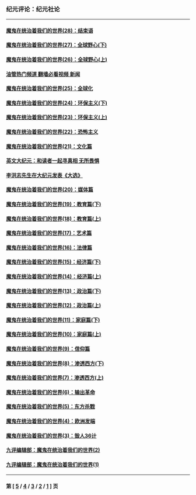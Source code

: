 ### 纪元评论：纪元社论
---
#### [魔鬼在统治着我们的世界(28)：结束语](../../pages/nsc422/n10936246.md?01020330) 
#### [魔鬼在统治着我们的世界(27)：全球野心(下)](../../pages/nsc422/n10928319.md?01020330) 
#### [魔鬼在统治着我们的世界(26)：全球野心(上)](../../pages/nsc422/n10900318.md?01020330) 
#### [油管热门频道 翻墙必看视频 新闻](ok?01020330)
#### [魔鬼在统治着我们的世界(25)：全球化](../../pages/nsc422/n10788205.md?01020330) 
#### [魔鬼在统治着我们的世界(24)：环保主义(下)](../../pages/nsc422/n10695307.md?01020330) 
#### [魔鬼在统治着我们的世界(23)：环保主义(上)](../../pages/nsc422/n10688613.md?01020330) 
#### [魔鬼在统治着我们的世界(22)：恐怖主义](../../pages/nsc422/n10614727.md?01020330) 
#### [魔鬼在统治着我们的世界(21)：文化篇](../../pages/nsc422/n10597706.md?01020330) 
#### [英文大纪元：和读者一起寻真相 无所畏惧](../../pages/nsc422/n12542027.md?01020330) 
#### [李洪志先生在大纪元发表《大选》](../../pages/nsc422/n12534746.md?01020330) 
#### [魔鬼在统治着我们的世界(20)：媒体篇](../../pages/nsc422/n10586579.md?01020330) 
#### [魔鬼在统治着我们的世界(19)：教育篇(下)](../../pages/nsc422/n10564808.md?01020330) 
#### [魔鬼在统治着我们的世界(18)：教育篇(上)](../../pages/nsc422/n10526970.md?01020330) 
#### [魔鬼在统治着我们的世界(17)：艺术篇](../../pages/nsc422/n10499093.md?01020330) 
#### [魔鬼在统治着我们的世界(16)：法律篇](../../pages/nsc422/n10485969.md?01020330) 
#### [魔鬼在统治着我们的世界(15)：经济篇(下)](../../pages/nsc422/n10469975.md?01020330) 
#### [魔鬼在统治着我们的世界(14)：经济篇(上)](../../pages/nsc422/n10457370.md?01020330) 
#### [魔鬼在统治着我们的世界(13)：政治篇(下)](../../pages/nsc422/n10448270.md?01020330) 
#### [魔鬼在统治着我们的世界(12)：政治篇(上)](../../pages/nsc422/n10444576.md?01020330) 
#### [魔鬼在统治着我们的世界(11)：家庭篇(下)](../../pages/nsc422/n10440961.md?01020330) 
#### [魔鬼在统治着我们的世界(10)：家庭篇(上)](../../pages/nsc422/n10435448.md?01020330) 
#### [魔鬼在统治着我们的世界(9)：信仰篇](../../pages/nsc422/n10432159.md?01020330) 
#### [魔鬼在统治着我们的世界(8)：渗透西方(下)](../../pages/nsc422/n10429603.md?01020330) 
#### [魔鬼在统治着我们的世界(7)：渗透西方(上)](../../pages/nsc422/n10426013.md?01020330) 
#### [魔鬼在统治着我们的世界(6)：输出革命](../../pages/nsc422/n10421536.md?01020330) 
#### [魔鬼在统治着我们的世界(5)：东方杀戮](../../pages/nsc422/n10417707.md?01020330) 
#### [魔鬼在统治着我们的世界(4)：欧洲发端](../../pages/nsc422/n10414890.md?01020330) 
#### [魔鬼在统治着我们的世界(3)：毁人36计](../../pages/nsc422/n10411583.md?01020330) 
#### [九评编辑部：魔鬼在统治着我们的世界(2)](../../pages/nsc422/n10410036.md?01020330) 
#### [九评编辑部：魔鬼在统治着我们的世界(1)](../../pages/nsc422/n10406825.md?01020330) 

---
#### 第 [ [5](./5.md?01020330) / [4](./4.md?01020330) / [3](./3.md?01020330) / [2](./2.md?01020330) / [1](./1.md?01020330) ] 页
